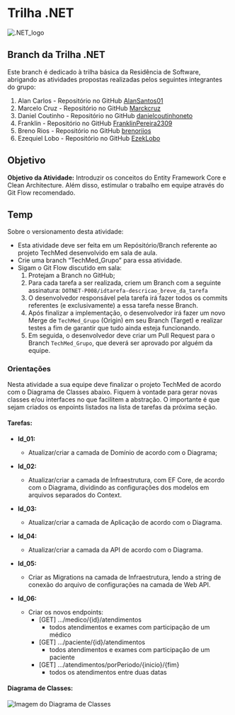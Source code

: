 # Trilha .NET

![.NET_logo](https://upload.wikimedia.org/wikipedia/commons/thumb/7/7d/Microsoft_.NET_logo.svg/100px-Microsoft_.NET_logo.svg.png)

## Branch da Trilha .NET

Este branch é dedicado à trilha básica da Residência de Software, abrigando as atividades propostas realizadas pelos seguintes integrantes do grupo:

1. Alan Carlos - Repositório no GitHub [AlanSantos01](https://github.com/AlanSantos01)
2. Marcelo Cruz - Repositório no GitHub [Marckcruz](https://github.com/Marckcruz)
3. Daniel Coutinho - Repositório no GitHub [danielcoutinhoneto](https://github.com/danielcoutinhoneto)
4. Franklin - Repositório no GitHub [FranklinPereira2309](https://github.com/FranklinPereira2309)
5. Breno Rios - Repositório no GitHub [brenoriios](https://github.com/brenoriios)
6. Ezequiel Lobo - Repositório no GitHub [EzekLobo](https://github.com/EzekLobo)

## Objetivo

**Objetivo da Atividade:**
Introduzir os conceitos do Entity Framework Core e Clean Architecture. Além disso, estimular o trabalho em equipe através do Git Flow recomendado.

## Temp

Sobre o versionamento desta atividade:

- Esta atividade deve ser feita em um Repósitório/Branch referente ao projeto
TechMed desenvolvido em sala de aula.
- Crie uma branch “TechMed_Grupo” para essa atividade.
- Sigam o Git Flow discutido em sala:
    1. Protejam a Branch no GitHub;
    2. Para cada tarefa a ser realizada, criem um Branch com a seguinte assinatura: `DOTNET-P008/idtarefa-descricao_breve_da_tarefa`
    3. O desenvolvedor responsável pela tarefa irá fazer todos os commits referentes (e exclusivamente) a essa tarefa nesse Branch.
    4. Após finalizar a implementação, o desenvolvedor irá fazer um novo Merge de `TechMed_Grupo` (Origin) em seu Branch (Target) e realizar testes a fim de garantir que tudo ainda esteja funcionando.
    5. Em seguida, o desenvolvedor deve criar um Pull Request para o Branch `TechMed_Grupo`, que deverá ser aprovado por alguém da equipe.

### Orientações

Nesta atividade a sua equipe deve finalizar o projeto TechMed de acordo com o Diagrama de Classes abaixo. Fiquem à vontade para gerar novas classes e/ou interfaces no que facilitem a abstração. O importante é que sejam criados os enpoints listados na lista de tarefas da próxima seção.

#### Tarefas:

- **Id_01:**
    - Atualizar/criar a camada de Domínio de acordo com o Diagrama;

- **Id_02:**
    - Atualizar/criar a camada de Infraestrutura, com EF Core, de acordo com o Diagrama, dividindo as configurações dos modelos em arquivos separados do Context.

- **Id_03:**
    - Atualizar/criar a camada de Aplicação de acordo com o Diagrama.

- **Id_04:**
    - Atualizar/criar a camada da API de acordo com o Diagrama.

- **Id_05:**
    - Criar as Migrations na camada de Infraestrutura, lendo a string de conexão do
arquivo de configurações na camada de Web API.

- **Id_06:**
    - Criar os novos endpoints:
        - [GET] .../medico/{id}/atendimentos
            - todos atendimentos e exames com participação de um médico
        - [GET] .../paciente/{id}/atendimentos
            - todos atendimentos e exames com participação de um paciente
        - [GET] .../atendimentos/porPeriodo/{inicio}/{fim}
            - todos os atendimentos entre duas datas

#### Diagrama de Classes:

![Imagem do Diagrama de Classes](https://github.com/AlanSantos01/Trilha_dotnet/blob/TechMed_Grupo/DataBase/Diagrama%20de%20Classes.jpg)
